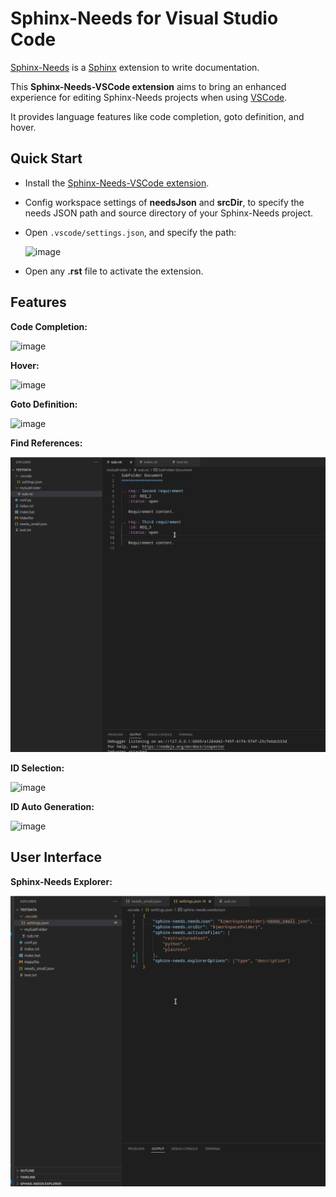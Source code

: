 # Sphinx-Needs for Visual Studio Code

[Sphinx-Needs](https://sphinx-needs.readthedocs.io/en/latest/) is a
[Sphinx](https://www.sphinx-doc.org) extension to write documentation.

This **Sphinx-Needs-VSCode extension** aims to bring an enhanced experience for editing Sphinx-Needs projects when using
[VSCode](https://code.visualstudio.com/).

It provides language features like code completion, goto definition, and
hover.

## Quick Start

- Install the [Sphinx-Needs-VSCode extension](https://marketplace.visualstudio.com/items?itemName=useblocks.sphinx-needs-vscode).

- Config workspace settings of **needsJson** and **srcDir**, to specify the needs JSON path and source directory of your Sphinx-Needs project.

- Open `.vscode/settings.json`, and specify the path:

    ![image](https://raw.githubusercontent.com/useblocks/sphinx-needs-vscode/main/docs/_images/settings.gif)

- Open any **.rst** file to activate the extension.

## Features

**Code Completion:**

![image](https://raw.githubusercontent.com/useblocks/sphinx-needs-vscode/main/docs/_images/features_code_completion_snippets.gif)

**Hover:**

![image](https://raw.githubusercontent.com/useblocks/sphinx-needs-vscode/main/docs/_images/features_hover.gif)

**Goto Definition:**

![image](https://raw.githubusercontent.com/useblocks/sphinx-needs-vscode/main/docs/_images/features_goto.gif)

**Find References:**

![image](https://raw.githubusercontent.com/useblocks/sphinx-needs-vscode/main/docs/_images/features_find_references.gif)

**ID Selection:**

![image](https://raw.githubusercontent.com/useblocks/sphinx-needs-vscode/main/docs/_images/features_id_selection.gif)

**ID Auto Generation:**

![image](https://raw.githubusercontent.com/useblocks/sphinx-needs-vscode/main/docs/_images/features_id_auto_gen.gif)

## User Interface

**Sphinx-Needs Explorer:**

![image](https://raw.githubusercontent.com/useblocks/sphinx-needs-vscode/main/docs/_images/sn-explorer.gif)
